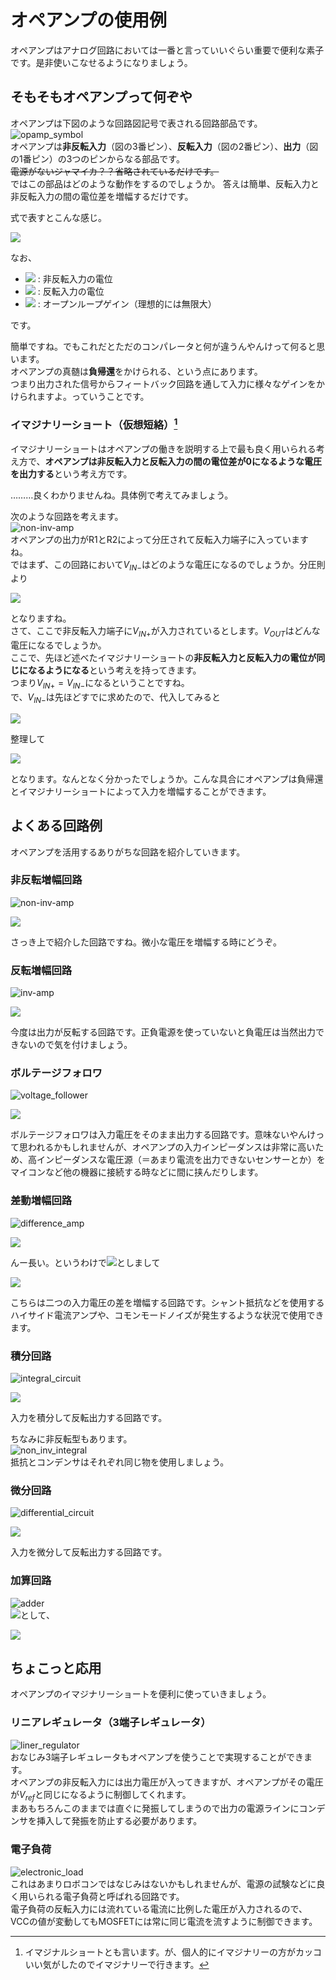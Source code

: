# オペアンプの使用例  

オペアンプはアナログ回路においては一番と言っていいぐらい重要で便利な素子です。是非使いこなせるようになりましょう。  

## そもそもオペアンプって何ぞや  
オペアンプは下図のような回路図記号で表される回路部品です。  
![opamp_symbol](images/op-amp_symbol.png)  
オペアンプは**非反転入力**（図の3番ピン）、**反転入力**（図の2番ピン）、**出力**（図の1番ピン）の3つのピンからなる部品です。  
~~電源がないジャマイカ？？省略されているだけです。~~  
ではこの部品はどのような動作をするのでしょうか。  答えは簡単、反転入力と非反転入力の間の電位差を増幅するだけです。  

式で表すとこんな感じ。  

<img src="https://latex.codecogs.com/svg.image?V_{out}&space;=&space;A(V_{IN&plus;}&space;-&space;V_{IN-})" />  

なお、  

- <img src="https://latex.codecogs.com/svg.image?V_{IN&plus;}" /> : 非反転入力の電位
- <img src="https://latex.codecogs.com/svg.image?V_{IN-}" /> : 反転入力の電位
- <img src="https://latex.codecogs.com/svg.image?A" /> : オープンループゲイン（理想的には無限大）  

です。  

簡単ですね。でもこれだとただのコンパレータと何が違うんやんけって何ると思います。  
オペアンプの真髄は**負帰還**をかけられる、という点にあります。  
つまり出力された信号からフィートバック回路を通して入力に様々なゲインをかけられますよ。っていうことです。  

### イマジナリーショート（仮想短絡）[^1]  
イマジナリーショートはオペアンプの働きを説明する上で最も良く用いられる考え方で、**オペアンプは非反転入力と反転入力の間の電位差が0になるような電圧を出力する**という考え方です。  

………良くわかりませんね。具体例で考えてみましょう。  

次のような回路を考えます。  
![non-inv-amp](images/non-inv_amp.png)  
オペアンプの出力がR1とR2によって分圧されて反転入力端子に入っていますね。  
ではまず、この回路において$V_{IN-}$はどのような電圧になるのでしょうか。分圧則より  

<img src="https://latex.codecogs.com/svg.image?V_{IN-}&space;=&space;\frac{R_{2}}{R_{1}&plus;R_{2}}V_{OUT}" />  

となりますね。  
さて、ここで非反転入力端子に$V_{IN+}$が入力されているとします。$V_{OUT}$はどんな電圧になるでしょうか。  
ここで、先ほど述べたイマジナリーショートの**非反転入力と反転入力の電位が同じになるようになる**という考えを持ってきます。  
つまり$V_{IN+} = V_{IN-}$になるということですね。  
で、$V_{IN-}$は先ほどすでに求めたので、代入してみると  

<img src="https://latex.codecogs.com/svg.image?V_{IN&plus;}&space;=&space;\frac{R_{2}}{R_{1}&plus;R_{2}}V_{OUT}" />  

整理して

<img src="https://latex.codecogs.com/svg.image?V_{OUT}&space;=&space;(1&plus;\frac{R_{1}}{R_{2}})V_{IN&plus;}" />

となります。なんとなく分かったでしょうか。こんな具合にオペアンプは負帰還とイマジナリーショートによって入力を増幅することができます。

## よくある回路例  

オペアンプを活用するありがちな回路を紹介していきます。

### 非反転増幅回路  

![non-inv-amp](images/non-inv_amp.png)  

<img src="https://latex.codecogs.com/svg.image?V_{OUT}&space;=&space;(1&plus;\frac{R_{1}}{R_{2}})V_{IN&plus;}" />  

さっき上で紹介した回路ですね。微小な電圧を増幅する時にどうぞ。

### 反転増幅回路  

![inv-amp](images/inv_amp.png)   

<img src="https://latex.codecogs.com/svg.image?V_{OUT}&space;=&space;-\frac{R_{2}}{R_{1}}V_{IN}" />  

今度は出力が反転する回路です。正負電源を使っていないと負電圧は当然出力できないので気を付けましょう。

### ボルテージフォロワ  

![voltage_follower](images/voltage_follower.png)  

<img src="https://latex.codecogs.com/svg.image?V_{OUT}&space;=&space;V_{IN}" />

ボルテージフォロワは入力電圧をそのまま出力する回路です。意味ないやんけって思われるかもしれませんが、オペアンプの入力インピーダンスは非常に高いため、高インピーダンスな電圧源（＝あまり電流を出力できないセンサーとか）をマイコンなど他の機器に接続する時などに間に挟んだりします。

### 差動増幅回路  

![difference_amp](images/difference_amp.png)  

<img src="https://latex.codecogs.com/svg.image?V_{OUT}&space;=&space;\frac{R_{1}&plus;R_{2}}{R_{1}}\frac{R_{4}}{R_{3}&plus;R_{4}}V_{IN&plus;}-\frac{R_{2}}{R_{1}}V_{IN-}" />  


んー長い。というわけで<img src="https://latex.codecogs.com/svg.image?R_{1}&space;=&space;R_{3},R_{2}&space;=&space;R_{4}" />としまして  

<img src="https://latex.codecogs.com/svg.image?V_{OUT}&space;=&space;\frac{R_{2}}{R_{1}}(V_{IN&plus;}-V_{IN-})" />

こちらは二つの入力電圧の差を増幅する回路です。シャント抵抗などを使用するハイサイド電流アンプや、コモンモードノイズが発生するような状況で使用できます。

### 積分回路  

![integral_circuit](images/integral_circuit.png)  

<img src="https://latex.codecogs.com/svg.image?V_{OUT}&space;=&space;-\frac{1}{RC}\int&space;V_{IN}dt" />  

入力を積分して反転出力する回路です。  

ちなみに非反転型もあります。  
![non_inv_integral](images/non_inv_integral.png)  
抵抗とコンデンサはそれぞれ同じ物を使用しましょう。  

### 微分回路  

![differential_circuit](images/differential_circuit.png)  

<img src="https://latex.codecogs.com/svg.image?V_{OUT}&space;=&space;-RC\frac{dV_{IN}}{dt}" />  

入力を微分して反転出力する回路です。  

### 加算回路  

![adder](images/adder.png)  
<img src="https://latex.codecogs.com/svg.image?R_{1}=R_{2}=R_{3}=R_{4}=...=R_{N}" />として、

<img src="https://latex.codecogs.com/svg.image?V_{OUT}&space;=&space;\frac{R/(N-1)}{R&plus;R/(N-1)}(V_{in1}&plus;V_{in2}&plus;V_{in3}&plus;V_{in4}&plus;...&plus;V_{inN})" />  

## ちょこっと応用

オペアンプのイマジナリーショートを便利に使っていきましょう。  

### リニアレギュレータ（3端子レギュレータ）  

![liner_regulator](images/liner_regulator.png)  
おなじみ3端子レギュレータもオペアンプを使うことで実現することができます。  
オペアンプの非反転入力には出力電圧が入ってきますが、オペアンプがその電圧が$V_{ref}$と同じになるように制御してくれます。  
まあもちろんこのままでは直ぐに発振してしまうので出力の電源ラインにコンデンサを挿入して発振を防止する必要があります。  

### 電子負荷  

![electronic_load](images/electronic_load.png)  
これはあまりロボコンではなじみはないかもしれませんが、電源の試験などに良く用いられる電子負荷と呼ばれる回路です。  
電子負荷の反転入力には流れている電流に比例した電圧が入力されるので、VCCの値が変動してもMOSFETには常に同じ電流を流すように制御できます。

[^1]:イマジナルショートとも言います。が、個人的にイマジナリーの方がカッコいい気がしたのでイマジナリーで行きます。
